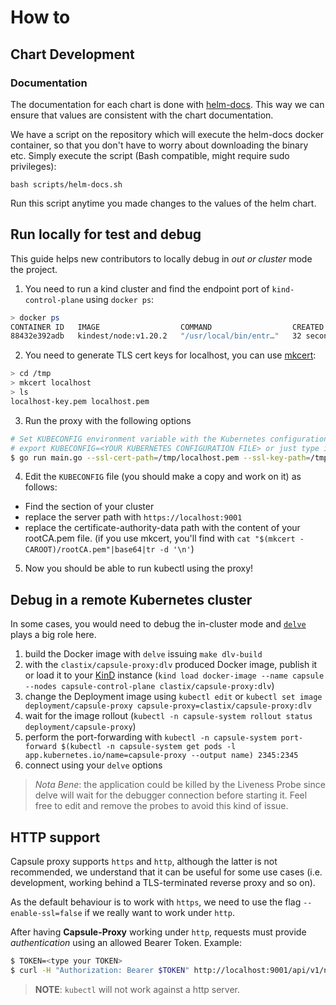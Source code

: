 # How to

## Chart Development


### Documentation

The documentation for each chart is done with [helm-docs](https://github.com/norwoodj/helm-docs). This way we can ensure that values are consistent with the chart documentation.

We have a script on the repository which will execute the helm-docs docker container, so that you don't have to worry about downloading the binary etc. Simply execute the script (Bash compatible, might require sudo privileges):

```
bash scripts/helm-docs.sh
```

Run this script anytime you made changes to the values of the helm chart.

## Run locally for test and debug

This guide helps new contributors to locally debug in _out or cluster_ mode the project.

1. You need to run a kind cluster and find the endpoint port of `kind-control-plane` using `docker ps`:

```bash
> docker ps
CONTAINER ID   IMAGE                  COMMAND                  CREATED          STATUS          PORTS                       NAMES
88432e392adb   kindest/node:v1.20.2   "/usr/local/bin/entr…"   32 seconds ago   Up 28 seconds   127.0.0.1:64582->6443/tcp   kind-control-plane
```

2. You need to generate TLS cert keys for localhost, you can use [mkcert](https://github.com/FiloSottile/mkcert):

```bash
> cd /tmp
> mkcert localhost
> ls
localhost-key.pem localhost.pem
```

3. Run the proxy with the following options

```bash
# Set KUBECONFIG environment variable with the Kubernetes configuration file if you are not currently using it.
# export KUBECONFIG=<YOUR KUBERNETES CONFIGURATION FILE> or just type it before the command, i.e. `KUBECONFIG=<YOUR KUBERNETES CONFIGURATION FILE> go run main.go ...`
$ go run main.go --ssl-cert-path=/tmp/localhost.pem --ssl-key-path=/tmp/localhost-key.pem  --enable-ssl=true
```

4. Edit the `KUBECONFIG` file (you should make a copy and work on it) as follows:
- Find the section of your cluster
- replace the server path with `https://localhost:9001`
- replace the certificate-authority-data path with the content of your rootCA.pem file. (if you use mkcert, you'll find with `cat "$(mkcert -CAROOT)/rootCA.pem"|base64|tr -d '\n'`)

5. Now you should be able to run kubectl using the proxy!

## Debug in a remote Kubernetes cluster

In some cases, you would need to debug the in-cluster mode and [`delve`](https://github.com/go-delve/delve) plays a big role here.

1. build the Docker image with `delve` issuing `make dlv-build`
2. with the `clastix/capsule-proxy:dlv` produced Docker image, publish it or load it to your [KinD](https://github.com/kubernetes-sigs/kind) instance (`kind load docker-image --name capsule --nodes capsule-control-plane clastix/capsule-proxy:dlv`)
3. change the Deployment image using `kubectl edit` or `kubectl set image deployment/capsule-proxy capsule-proxy=clastix/capsule-proxy:dlv`
4. wait for the image rollout (`kubectl -n capsule-system rollout status deployment/capsule-proxy`)
5. perform the port-forwarding with `kubectl -n capsule-system port-forward $(kubectl -n capsule-system get pods -l app.kubernetes.io/name=capsule-proxy --output name) 2345:2345`
6. connect using your `delve` options

> _Nota Bene_: the application could be killed by the Liveness Probe since delve will wait for the debugger connection before starting it.
> Feel free to edit and remove the probes to avoid this kind of issue.

## HTTP support

Capsule proxy supports `https` and `http`, although the latter is not recommended, we understand that it can be useful for some use cases (i.e. development, working behind a TLS-terminated reverse proxy and so on).

As the default behaviour is to work with `https`, we need to use the flag `--enable-ssl=false` if we really want to work under `http`.

After having **Capsule-Proxy** working under `http`, requests must provide *authentication* using an allowed Bearer Token. Example:

```bash
$ TOKEN=<type your TOKEN>
$ curl -H "Authorization: Bearer $TOKEN" http://localhost:9001/api/v1/namespaces
```

> **NOTE**: `kubectl` will not work against a http server.


